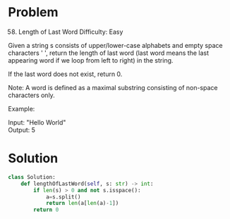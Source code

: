 # Problem
58. Length of Last Word
Difficulty: Easy  
  
Given a string s consists of upper/lower-case alphabets and empty space characters ' ', return the length of last word (last word means the last appearing word if we loop from left to right) in the string.  
  
If the last word does not exist, return 0.  
  
Note: A word is defined as a maximal substring consisting of non-space characters only.  
  
Example:  
  
Input: "Hello World"  
Output: 5  
  
# Solution
  
```python
class Solution:
    def lengthOfLastWord(self, s: str) -> int:
        if len(s) > 0 and not s.isspace():
            a=s.split()
            return len(a[len(a)-1])
        return 0
```
